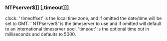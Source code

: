 

### NTPserver$]] [,timeout]]]

 clock. ' timeoffset' is the local time zone, and if omitted the date/time will be set to GMT. ' NTPserver$' is the timeserver to use and if omitted will default to an international timeserver pool. 'timeout' is the optional time out in milliseconds and defaults to 5000.
